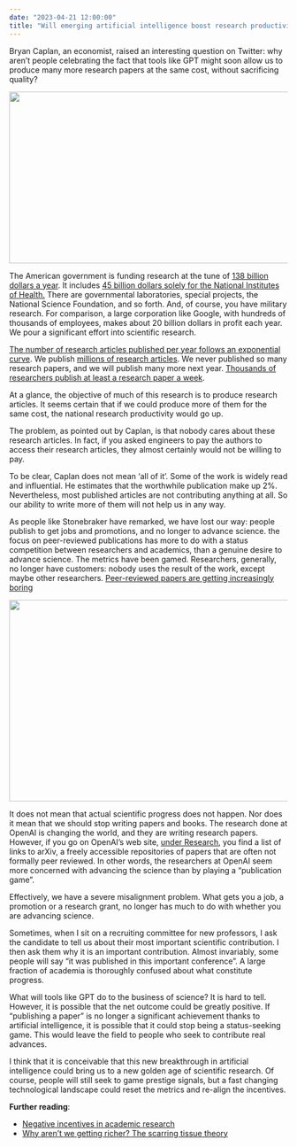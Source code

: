```yaml
---
date: "2023-04-21 12:00:00"
title: "Will emerging artificial intelligence boost research productivity?"
---
```




Bryan Caplan, an economist, raised an interesting question on Twitter: why aren&rsquo;t people celebrating the fact that tools like GPT might soon allow us to produce many more research papers at the same cost, without sacrificing quality?

<a href="https://lemire.me/blog/wp-content/uploads/2023/04/Capture-decran-le-2023-04-21-a-09.17.33.png"><img fetchpriority="high" decoding="async" class="alignnone size-large wp-image-20456" src="https://lemire.me/blog/wp-content/uploads/2023/04/Capture-decran-le-2023-04-21-a-09.17.33-1024x481.png" alt width="660" height="310" srcset="https://lemire.me/blog/wp-content/uploads/2023/04/Capture-decran-le-2023-04-21-a-09.17.33-1024x481.png 1024w, https://lemire.me/blog/wp-content/uploads/2023/04/Capture-decran-le-2023-04-21-a-09.17.33-300x141.png 300w, https://lemire.me/blog/wp-content/uploads/2023/04/Capture-decran-le-2023-04-21-a-09.17.33-768x361.png 768w, https://lemire.me/blog/wp-content/uploads/2023/04/Capture-decran-le-2023-04-21-a-09.17.33.png 1180w" sizes="(max-width: 660px) 100vw, 660px" /></a>

The American government is funding research at the tune of [138 billion dollars a year](https://ncses.nsf.gov/pubs/nsb20221/u-s-and-global-research-and-development). It includes [45 billion dollars solely for the National Institutes of Health.](https://en.wikipedia.org/wiki/National_Institutes_of_Health) There are governmental laboratories, special projects, the National Science Foundation, and so forth. And, of course, you have military research. For comparison, a large corporation like Google, with hundreds of thousands of employees, makes about 20 billion dollars in profit each year. We pour a significant effort into scientific research.

[The number of research articles published per year follows an exponential curve](https://academia.stackexchange.com/questions/126980/global-number-of-publications-over-time). We publish [millions of research articles](https://www.statista.com/chart/20347/science-and-engineering-articles-published/). We never published so many research papers, and we will publish many more next year. [Thousands of researchers publish at least a research paper a week](https://www.nature.com/articles/d41586-018-06185-8).

At a glance, the objective of much of this research is to produce research articles. It seems certain that if we could produce more of them for the same cost, the national research productivity would go up.

The problem, as pointed out by Caplan, is that nobody cares about these research articles. In fact, if you asked engineers to pay the authors to access their research articles, they almost certainly would not be willing to pay.

To be clear, Caplan does not mean &lsquo;all of it&rsquo;. Some of the work is widely read and influential. He estimates that the worthwhile publication make up 2%. Nevertheless, most published articles are not contributing anything at all. So our ability to write more of them will not help us in any way.

As people like Stonebraker have remarked, we have lost our way: people publish to get jobs and promotions, and no longer to advance science. the focus on peer-reviewed publications has more to do with a status competition between researchers and academics, than a genuine desire to advance science. The metrics have been gamed. Researchers, generally, no longer have customers: nobody uses the result of the work, except maybe other researchers. [Peer-reviewed papers are getting increasingly boring](/lemire/blog/2021/01/01/peer-reviewed-papers-are-getting-increasingly-boring/)

<a href="https://www.youtube.com/watch?v=DJFKl_5JTnA&amp;t=10s"><img decoding="async" class="alignnone size-large wp-image-20457" src="https://lemire.me/blog/wp-content/uploads/2023/04/Capture-decran-le-2023-04-21-a-09.44.54-1024x565.png" alt width="660" height="364" srcset="https://lemire.me/blog/wp-content/uploads/2023/04/Capture-decran-le-2023-04-21-a-09.44.54-1024x565.png 1024w, https://lemire.me/blog/wp-content/uploads/2023/04/Capture-decran-le-2023-04-21-a-09.44.54-300x166.png 300w, https://lemire.me/blog/wp-content/uploads/2023/04/Capture-decran-le-2023-04-21-a-09.44.54-768x424.png 768w, https://lemire.me/blog/wp-content/uploads/2023/04/Capture-decran-le-2023-04-21-a-09.44.54-1536x847.png 1536w, https://lemire.me/blog/wp-content/uploads/2023/04/Capture-decran-le-2023-04-21-a-09.44.54.png 1740w" sizes="(max-width: 660px) 100vw, 660px" /></a>

It does not mean that actual scientific progress does not happen. Nor does it mean that we should stop writing papers and books. The research done at OpenAI is changing the world, and they are writing research papers. However, if you go on OpenAI&rsquo;s web site, [under Research](https://openai.com/research), you find a list of links to arXiv, a freely accessible repositories of papers that are often not formally peer reviewed. In other words, the researchers at OpenAI seem more concerned with advancing the science than by playing a &ldquo;publication game&rdquo;.

Effectively, we have a severe misalignment problem. What gets you a job, a promotion or a research grant, no longer has much to do with whether you are advancing science.

Sometimes, when I sit on a recruiting committee for new professors, I ask the candidate to tell us about their most important scientific contribution. I then ask them why it is an important contribution. Almost invariably, some people will say &ldquo;it was published in this important conference&rdquo;. A large fraction of academia is thoroughly confused about what constitute progress.

What will tools like GPT do to the business of science? It is hard to tell. However, it is possible that the net outcome could be greatly positive. If &ldquo;publishing a paper&rdquo; is no longer a significant achievement thanks to artificial intelligence, it is possible that it could stop being a status-seeking game. This would leave the field to people who seek to contribute real advances.

I think that it is conceivable that this new breakthrough in artificial intelligence could bring us to a new golden age of scientific research. Of course, people will still seek to game prestige signals, but a fast changing technological landscape could reset the metrics and re-align the incentives.

__Further reading__:

- [Negative incentives in academic research](/lemire/blog/2022/07/21/negative-incentives-in-academic-research/)
- [Why aren’t we getting richer? The scarring tissue theory](/lemire/blog/2011/10/10/why-arent-we-getting-richer-the-scarring-tissue-theory/)


